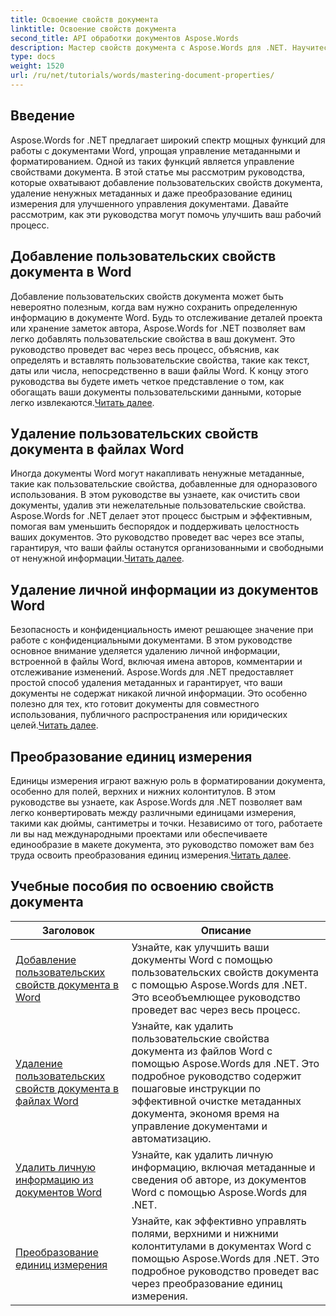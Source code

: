 ```yaml
---
title: Освоение свойств документа
linktitle: Освоение свойств документа
second_title: API обработки документов Aspose.Words
description: Мастер свойств документа с Aspose.Words для .NET. Научитесь добавлять, удалять и преобразовывать единицы измерения в документах Word с помощью этих простых в использовании руководств.
type: docs
weight: 1520
url: /ru/net/tutorials/words/mastering-document-properties/
---
```

## Введение  

Aspose.Words for .NET предлагает широкий спектр мощных функций для работы с документами Word, упрощая управление метаданными и форматированием. Одной из таких функций является управление свойствами документа. В этой статье мы рассмотрим руководства, которые охватывают добавление пользовательских свойств документа, удаление ненужных метаданных и даже преобразование единиц измерения для улучшенного управления документами. Давайте рассмотрим, как эти руководства могут помочь улучшить ваш рабочий процесс.

## Добавление пользовательских свойств документа в Word  

Добавление пользовательских свойств документа может быть невероятно полезным, когда вам нужно сохранить определенную информацию в документе Word. Будь то отслеживание деталей проекта или хранение заметок автора, Aspose.Words for .NET позволяет вам легко добавлять пользовательские свойства в ваш документ. Это руководство проведет вас через весь процесс, объяснив, как определять и вставлять пользовательские свойства, такие как текст, даты или числа, непосредственно в ваши файлы Word. К концу этого руководства вы будете иметь четкое представление о том, как обогащать ваши документы пользовательскими данными, которые легко извлекаются.[Читать далее](./adding-custom-document-properties-in-word/).

## Удаление пользовательских свойств документа в файлах Word  

Иногда документы Word могут накапливать ненужные метаданные, такие как пользовательские свойства, добавленные для одноразового использования. В этом руководстве вы узнаете, как очистить свои документы, удалив эти нежелательные пользовательские свойства. Aspose.Words for .NET делает этот процесс быстрым и эффективным, помогая вам уменьшить беспорядок и поддерживать целостность ваших документов. Это руководство проведет вас через все этапы, гарантируя, что ваши файлы останутся организованными и свободными от ненужной информации.[Читать далее](./remove-custom-document-properties-in-word-files/).

## Удаление личной информации из документов Word  

 Безопасность и конфиденциальность имеют решающее значение при работе с конфиденциальными документами. В этом руководстве основное внимание уделяется удалению личной информации, встроенной в файлы Word, включая имена авторов, комментарии и отслеживание изменений. Aspose.Words для .NET предоставляет простой способ удаления метаданных и гарантирует, что ваши документы не содержат никакой личной информации. Это особенно полезно для тех, кто готовит документы для совместного использования, публичного распространения или юридических целей.[Читать далее](./remove-personal-information-word-document/).

## Преобразование единиц измерения  

 Единицы измерения играют важную роль в форматировании документа, особенно для полей, верхних и нижних колонтитулов. В этом руководстве вы узнаете, как Aspose.Words для .NET позволяет вам легко конвертировать между различными единицами измерения, такими как дюймы, сантиметры и точки. Независимо от того, работаете ли вы над международными проектами или обеспечиваете единообразие в макете документа, это руководство поможет вам без труда освоить преобразования единиц измерения.[Читать далее](./converting-between-measurement-units/).

 ## Учебные пособия по освоению свойств документа
| Заголовок | Описание |
| --- | --- |
| [Добавление пользовательских свойств документа в Word](./adding-custom-document-properties-in-word/) | Узнайте, как улучшить ваши документы Word с помощью пользовательских свойств документа с помощью Aspose.Words для .NET. Это всеобъемлющее руководство проведет вас через весь процесс. |
| [Удаление пользовательских свойств документа в файлах Word](./remove-custom-document-properties-in-word-files/) | Узнайте, как удалить пользовательские свойства документа из файлов Word с помощью Aspose.Words для .NET. Это подробное руководство содержит пошаговые инструкции по эффективной очистке метаданных документа, экономя время на управление документами и автоматизацию. |
| [Удалить личную информацию из документов Word](./remove-personal-information-word-document/) | Узнайте, как удалить личную информацию, включая метаданные и сведения об авторе, из документов Word с помощью Aspose.Words для .NET. |
| [Преобразование единиц измерения](./converting-between-measurement-units/) | Узнайте, как эффективно управлять полями, верхними и нижними колонтитулами в документах Word с помощью Aspose.Words для .NET. Это подробное руководство проведет вас через преобразование единиц измерения. |
